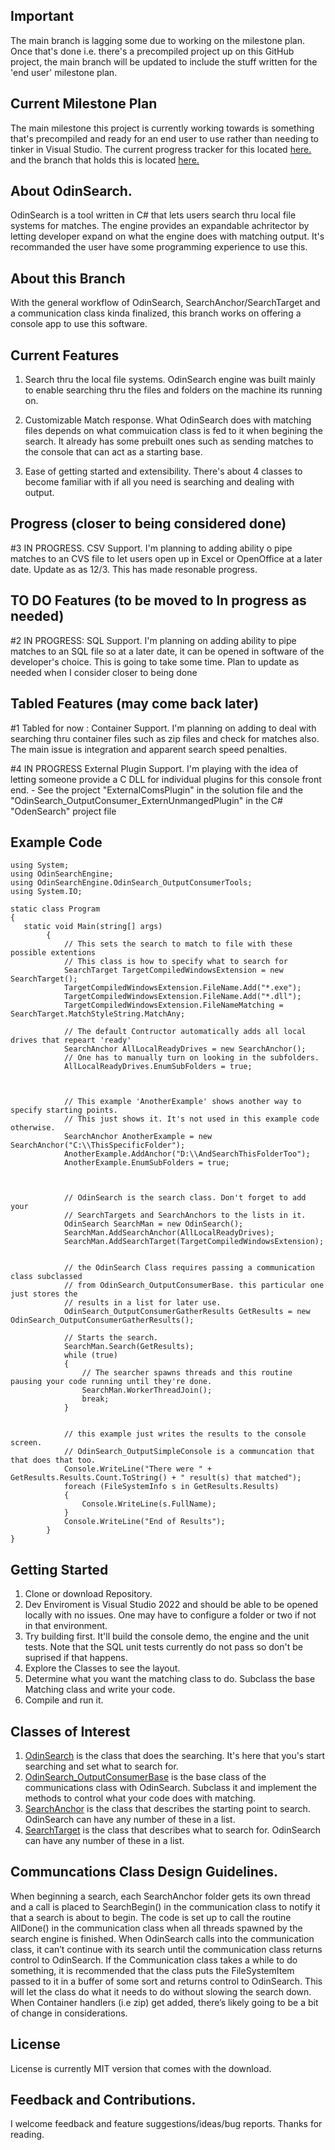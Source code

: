 ## Important
The main branch is lagging some due to working on the milestone plan. Once that's done i.e. there's a precompiled project up on this GitHub project, the main branch will be updated to include the stuff written for the 'end user' milestone plan.

## Current Milestone Plan
The main milestone this project is currently working towards is something that's precompiled and ready for an end user to use rather than needing to tinker in Visual Studio. The current progress tracker for this located [here.](https://github.com/ShadowKnightMK4/OdinSearch/milestone/1) and the branch that holds this is located [here.](https://github.com/ShadowKnightMK4/OdinSearch/tree/ConsoleFrontEnd)

## About OdinSearch.
OdinSearch is a tool written in C# that lets users search thru local file systems for matches. The engine provides an expandable achritector by letting developer expand on what the engine does with matching output. It's recommanded the user have some programming experience to use this.


## About this Branch
With the general workflow of OdinSearch, SearchAnchor/SearchTarget and a communication class kinda finalized, this branch works on offering a console app to use this software.


## Current Features
1. Search thru the local file systems.  OdinSearch engine was built mainly to enable searching thru the files and folders on the machine its running on. 

2.  Customizable Match response.  What OdinSearch does with matching files depends on what commuication class is fed to it when begining the search.  It already has some prebuilt ones such as sending matches to the console that can act as a starting base.

3. Ease of getting started and extensibility.    There's about 4 classes to become familiar with  if all you need is searching and dealing with output. 




## Progress (closer to being considered done)

#3 IN PROGRESS.  CSV Support.  I'm planning to adding ability o pipe matches to an CVS file to let users open up in Excel or OpenOffice at a later date. Update as  as 12/3.  This has made resonable progress.

## TO DO Features (to be moved to In progress as needed)

#2 IN PROGRESS:  SQL Support.  I'm planning on adding ability to pipe matches to an SQL file so at a later date, it can be opened in software of the developer's choice. This is going to take some time. Plan to update as needed when I consider closer to being done 




## Tabled Features (may come back later)

#1 Tabled for now :   Container Support.  I'm planning on adding to deal with searching thru container files such as zip files and check for matches also. The main issue is integration and apparent search speed penalties.


#4 IN PROGRESS  External Plugin Support.  I'm playing with the idea of letting someone provide a C DLL for individual plugins for this console front end. - See the project "ExternalComsPlugin" in the solution file and the "OdinSearch_OutputConsumer_ExternUnmangedPlugin" in the C# "OdenSearch" project file


## Example Code
```
using System;
using OdinSearchEngine;
using OdinSearchEngine.OdinSearch_OutputConsumerTools;
using System.IO;

static class Program
{
   static void Main(string[] args)
        {
            // This sets the search to match to file with these possible extentions
            // This class is how to specify what to search for
            SearchTarget TargetCompiledWindowsExtension = new SearchTarget();
            TargetCompiledWindowsExtension.FileName.Add("*.exe");
            TargetCompiledWindowsExtension.FileName.Add("*.dll");
            TargetCompiledWindowsExtension.FileNameMatching = SearchTarget.MatchStyleString.MatchAny;

            // The default Contructor automatically adds all local drives that repeart 'ready'
            SearchAnchor AllLocalReadyDrives = new SearchAnchor();
            // One has to manually turn on looking in the subfolders.
            AllLocalReadyDrives.EnumSubFolders = true;
            
            
            
            // This example 'AnotherExample' shows another way to specify starting points.
            // This just shows it. It's not used in this example code otherwise.
            SearchAnchor AnotherExample = new SearchAnchor("C:\\ThisSpecificFolder");
            AnotherExample.AddAnchor("D:\\AndSearchThisFolderToo");
            AnotherExample.EnumSubFolders = true;
            
            

            // OdinSearch is the search class. Don't forget to add your 
            // SearchTargets and SearchAnchors to the lists in it.
            OdinSearch SearchMan = new OdinSearch();
            SearchMan.AddSearchAnchor(AllLocalReadyDrives);
            SearchMan.AddSearchTarget(TargetCompiledWindowsExtension);


            // the OdinSearch Class requires passing a communication class subclassed 
            // from OdinSearch_OutputConsumerBase. this particular one just stores the 
            // results in a list for later use.  
            OdinSearch_OutputConsumerGatherResults GetResults = new OdinSearch_OutputConsumerGatherResults();

            // Starts the search.  
            SearchMan.Search(GetResults);
            while (true)
            {
                // The searcher spawns threads and this routine pausing your code running until they're done.
                SearchMan.WorkerThreadJoin();
                break;
            }
            
            
            // this example just writes the results to the console screen.
            // OdinSearch_OutputSimpleConsole is a communcation that that does that too.
            Console.WriteLine("There were " + GetResults.Results.Count.ToString() + " result(s) that matched");
            foreach (FileSystemInfo s in GetResults.Results)
            {
                Console.WriteLine(s.FullName);
            }
            Console.WriteLine("End of Results");
        }
}
```
## Getting Started

1.  Clone or download Repository.
2.  Dev Enviroment is Visual Studio 2022 and should be able to be opened locally with no issues. One may have to configure a folder or two if not in that environment.
3.  Try building first.   It'll build the console demo, the engine and the unit tests.  Note that the SQL unit tests currently do not pass so don't be suprised if that happens.  
4.  Explore the Classes to see the layout.
5.  Determine what you want the matching class to do. Subclass the base Matching class and write your code.
6.  Compile and run it.


## Classes of Interest

1. [OdinSearch](https://github.com/ShadowKnightMK4/OdinSearch/blob/master/FileInventoryEngine/OdinSearch.cs) is the class that does the searching. It's here that you's start searching and set what to search for.
2. [OdinSearch_OutputConsumerBase](https://github.com/ShadowKnightMK4/OdinSearch/blob/master/FileInventoryEngine/OdinSearch_OutputConsumerTools/OdinSearch_OutputConsumerBase.cs) is the base class of the communications class with OdinSearch.  Subclass it and implement the methods to control what your code does with matching.
2. [SearchAnchor](https://github.com/ShadowKnightMK4/OdinSearch/blob/master/FileInventoryEngine/SearchAnchor.cs) is the class that describes the starting point to search.  OdinSearch can have any number of these in a list.
3. [SearchTarget](https://github.com/ShadowKnightMK4/OdinSearch/blob/master/FileInventoryEngine/SearchTarget.cs) is the class that describes what to search for.  OdinSearch can have any number of these in a list.


## Communcations Class Design Guidelines.
When beginning a search, each SearchAnchor folder gets its own thread and a call is placed to SearchBegin() in the communication class to notify it that a search is about to begin. The code is set up to call the routine AllDone() in the communication class when all threads spawned by the search engine is finished. When OdinSearch calls into the communication class, it can’t continue with its search until the communication class returns control to OdinSearch. If the Communication class takes a while to do something, it is recommended that the class puts the FileSystemItem passed to it in a buffer of some sort and returns control to OdinSearch. This will let the class do what it needs to do without slowing the search down. When Container handlers (i.e zip) get added, there’s likely going to be a bit of change in considerations.



## License
License is currently MIT version that comes with the download.

## Feedback and Contributions.
I welcome feedback and feature suggestions/ideas/bug reports.  Thanks for reading.

